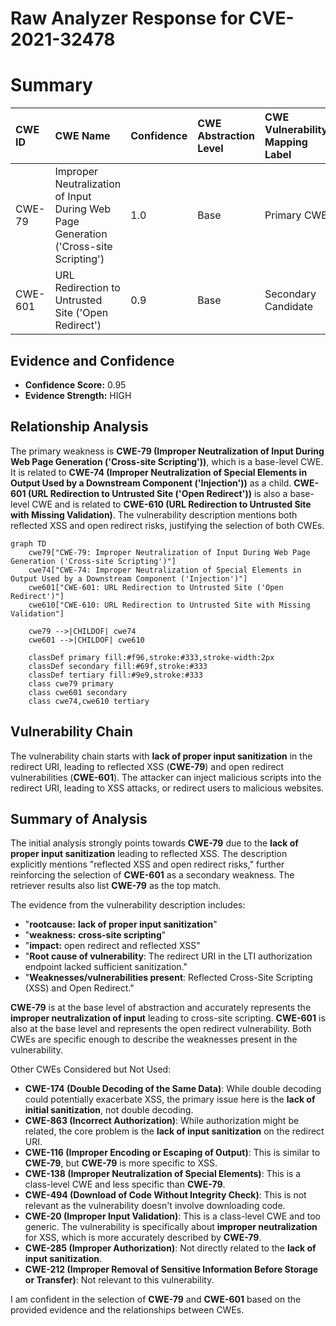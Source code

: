 # Raw Analyzer Response for CVE-2021-32478

# Summary
| CWE ID  | CWE Name                                                                     | Confidence | CWE Abstraction Level | CWE Vulnerability Mapping Label | CWE-Vulnerability Mapping Notes |
| :-------- | :--------------------------------------------------------------------------- | :--------- | :-------------------- | :------------------------------ | :------------------------------ |
| CWE-79  | Improper Neutralization of Input During Web Page Generation ('Cross-site Scripting') | 1.0        | Base                  | Primary CWE                   | Allowed                       |
| CWE-601 | URL Redirection to Untrusted Site ('Open Redirect')                          | 0.9        | Base                  | Secondary Candidate             | Allowed                       |

## Evidence and Confidence

*   **Confidence Score:** 0.95
*   **Evidence Strength:** HIGH

## Relationship Analysis
The primary weakness is **CWE-79 (Improper Neutralization of Input During Web Page Generation ('Cross-site Scripting'))**, which is a base-level CWE. It is related to **CWE-74 (Improper Neutralization of Special Elements in Output Used by a Downstream Component ('Injection'))** as a child. **CWE-601 (URL Redirection to Untrusted Site ('Open Redirect'))** is also a base-level CWE and is related to **CWE-610 (URL Redirection to Untrusted Site with Missing Validation)**. The vulnerability description mentions both reflected XSS and open redirect risks, justifying the selection of both CWEs.

```mermaid
graph TD
    cwe79["CWE-79: Improper Neutralization of Input During Web Page Generation ('Cross-site Scripting')"]
    cwe74["CWE-74: Improper Neutralization of Special Elements in Output Used by a Downstream Component ('Injection')"]
    cwe601["CWE-601: URL Redirection to Untrusted Site ('Open Redirect')"]
    cwe610["CWE-610: URL Redirection to Untrusted Site with Missing Validation"]

    cwe79 -->|CHILDOF| cwe74
    cwe601 -->|CHILDOF| cwe610

    classDef primary fill:#f96,stroke:#333,stroke-width:2px
    classDef secondary fill:#69f,stroke:#333
    classDef tertiary fill:#9e9,stroke:#333
    class cwe79 primary
    class cwe601 secondary
    class cwe74,cwe610 tertiary
```

## Vulnerability Chain
The vulnerability chain starts with **lack of proper input sanitization** in the redirect URI, leading to reflected XSS (**CWE-79**) and open redirect vulnerabilities (**CWE-601**). The attacker can inject malicious scripts into the redirect URI, leading to XSS attacks, or redirect users to malicious websites.

## Summary of Analysis
The initial analysis strongly points towards **CWE-79** due to the **lack of proper input sanitization** leading to reflected XSS. The description explicitly mentions "reflected XSS and open redirect risks," further reinforcing the selection of **CWE-601** as a secondary weakness. The retriever results also list **CWE-79** as the top match.

The evidence from the vulnerability description includes:
- "**rootcause:** **lack of proper input sanitization**"
- "**weakness:** **cross-site scripting**"
- "**impact:** open redirect and reflected XSS"
- "**Root cause of vulnerability**: The redirect URI in the LTI authorization endpoint lacked sufficient sanitization."
- "**Weaknesses/vulnerabilities present**: Reflected Cross-Site Scripting (XSS) and Open Redirect."

**CWE-79** is at the base level of abstraction and accurately represents the **improper neutralization of input** leading to cross-site scripting. **CWE-601** is also at the base level and represents the open redirect vulnerability. Both CWEs are specific enough to describe the weaknesses present in the vulnerability.

Other CWEs Considered but Not Used:

*   **CWE-174 (Double Decoding of the Same Data)**: While double decoding could potentially exacerbate XSS, the primary issue here is the **lack of initial sanitization**, not double decoding.
*   **CWE-863 (Incorrect Authorization)**: While authorization might be related, the core problem is the **lack of input sanitization** on the redirect URI.
*   **CWE-116 (Improper Encoding or Escaping of Output)**: This is similar to **CWE-79**, but **CWE-79** is more specific to XSS.
*   **CWE-138 (Improper Neutralization of Special Elements)**: This is a class-level CWE and less specific than **CWE-79**.
*   **CWE-494 (Download of Code Without Integrity Check)**: This is not relevant as the vulnerability doesn't involve downloading code.
*   **CWE-20 (Improper Input Validation)**: This is a class-level CWE and too generic. The vulnerability is specifically about **improper neutralization** for XSS, which is more accurately described by **CWE-79**.
*   **CWE-285 (Improper Authorization)**: Not directly related to the **lack of input sanitization**.
*   **CWE-212 (Improper Removal of Sensitive Information Before Storage or Transfer)**: Not relevant to this vulnerability.

I am confident in the selection of **CWE-79** and **CWE-601** based on the provided evidence and the relationships between CWEs.